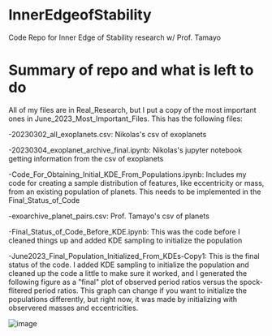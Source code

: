 # InnerEdgeofStability
Code Repo for Inner Edge of Stability research w/ Prof. Tamayo


# Summary of repo and what is left to do

All of my files are in Real_Research, but I put a copy of the most important ones in June_2023_Most_Important_Files. This has the following files: 

-20230302_all_exoplanets.csv: Nikolas's csv of exoplanets

-20230304_exoplanet_archive_final.ipynb: Nikolas's jupyter notebook getting information from the csv of exoplanets

-Code_For_Obtaining_Initial_KDE_From_Populations.ipynb: Includes my code for creating a sample distribution of features, like eccentricity or mass, from an existing population of planets. This needs to be implemented in the Final_Status_of_Code

-exoarchive_planet_pairs.csv: Prof. Tamayo's csv of planets

-Final_Status_of_Code_Before_KDE.ipynb: This was the code before I cleaned things up and added KDE sampling to initialize the population
         
-June2023_Final_Population_Initialized_From_KDEs-Copy1: This is the final status of the code. I added KDE sampling to initialize the population and cleaned up the code a little to make sure it worked, and I generated the following figure as a "final" plot of observed period ratios versus the spock-flitered period ratios. This graph can change if you want to initialize the populations differently, but right now, it was made by initializing with observered masses and eccentricities. 

![image](https://github.com/bbonifacio-at-mudd/InnerEdgeofStability/assets/114462423/9080aa30-9902-492d-8d6d-8379cacbc087)

